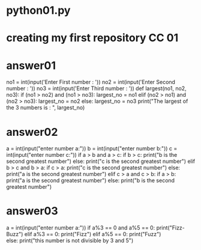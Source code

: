 # python01.py
# creating my first repository CC 01 

  # answer01 
no1 = int(input('Enter First number : '))
no2 = int(input('Enter Second number : '))
no3 = int(input('Enter Third number : '))
def largest(no1, no2, no3):
    if (no1 > no2) and (no1 > no3):
        largest_no = no1
    elif (no2 > no1) and (no2 > no3):
        largest_no = no2
    else:
        largest_no = no3
    print("The largest of the 3 numbers is : ", largest_no)
 
 
  # answer02
 a = int(input("enter number a:"))
b = int(input("enter number b:"))
c = int(input("enter number c:"))
if a > b and a > c:
    if b > c:
        print("b is the second greatest number")
    else:
        print("c is the second greatest number")
elif b > c and b > a:
    if c > a:
        print("c is the second greatest number")
    else:
        print("a is the second greatest number")
elif c > a and c > b:
    if a > b:
        print("a is the second greatest number")
    else:
        print("b is the second greatest number")

# answer03
a = int(input("enter number a:"))
if a%3 == 0 and a%5 == 0:
    print("Fizz-Buzz")
elif a%3 == 0:
    print("Fizz")
elif a%5 == 0:
    print("Fuzz")         
else:
    print("this number is not divisible by 3 and 5") 
